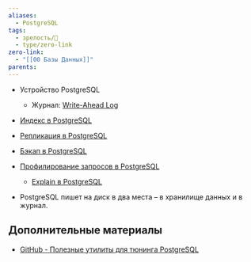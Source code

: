 ```yaml
---
aliases:
  - PostgreSQL
tags:
  - зрелость/🌱
  - type/zero-link
zero-link:
  - "[[00 Базы Данных]]"
parents:
---
```

- Устройство PostgreSQL
	- Журнал: [Write-Ahead Log](Write-Ahead%20Log.md)
- [Индекс в PostgreSQL](Индекс%20в%20PostgreSQL.md)
- [Репликация в PostgreSQL](Репликация%20в%20PostgreSQL.md)
- [Бэкап в PostgreSQL](Бэкап%20в%20PostgreSQL.md)
- [Профилирование запросов в PostgreSQL](Профилирование%20запросов%20в%20PostgreSQL.md)
	- [Explain в PostgreSQL](Explain%20в%20PostgreSQL.md)

- PostgreSQL пишет на диск в два места – в хранилище данных и в журнал.

## Дополнительные материалы
- [GitHub - Полезные утилиты для тюнинга PostgreSQL](https://github.com/dataegret/pg-utils)